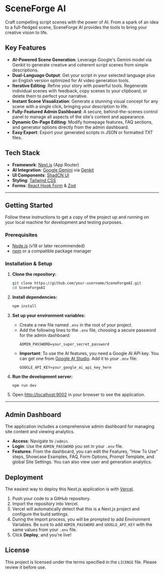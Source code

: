 # SceneForge AI

Craft compelling script scenes with the power of AI. From a spark of an idea to a full-fledged scene, SceneForge AI provides the tools to bring your creative vision to life.

## Key Features

- **AI-Powered Scene Generation**: Leverage Google's Gemini model via Genkit to generate creative and coherent script scenes from simple descriptions.
- **Dual-Language Output**: Get your script in your selected language plus an English version optimized for AI video generation tools.
- **Iterative Editing**: Refine your story with powerful tools. Regenerate individual scenes with feedback, copy scenes to your clipboard, or delete them to perfect your narrative.
- **Instant Scene Visualization**: Generate a stunning visual concept for any scene with a single click, bringing your description to life.
- **Fully-Featured Admin Dashboard**: A secure, behind-the-scenes control panel to manage all aspects of the site's content and appearance.
- **Dynamic On-Page Editing**: Modify homepage features, FAQ sections, and generator options directly from the admin dashboard.
- **Easy Export**: Export your generated scripts in JSON or formatted TXT files.

## Tech Stack

- **Framework**: [Next.js](https://nextjs.org/) (App Router)
- **AI Integration**: [Google Gemini](https://ai.google.dev/) via [Genkit](https://firebase.google.com/docs/genkit)
- **UI Components**: [ShadCN UI](https://ui.shadcn.com/)
- **Styling**: [Tailwind CSS](https://tailwindcss.com/)
- **Forms**: [React Hook Form](https://react-hook-form.com/) & [Zod](https://zod.dev/)

---

## Getting Started

Follow these instructions to get a copy of the project up and running on your local machine for development and testing purposes.

### Prerequisites

- [Node.js](https://nodejs.org/en/) (v18 or later recommended)
- [npm](https://www.npmjs.com/) or a compatible package manager

### Installation & Setup

1.  **Clone the repository:**
    ```bash
    git clone https://github.com/your-username/SceneForgeAI.git
    cd SceneForgeAI
    ```

2.  **Install dependencies:**
    ```bash
    npm install
    ```

3.  **Set up your environment variables:**
    - Create a new file named `.env` in the root of your project.
    - Add the following lines to the `.env` file, choosing a secure password for the admin dashboard:
      ```env
      ADMIN_PASSWORD=your_super_secret_password
      ```
    - **Important**: To use the AI features, you need a Google AI API key. You can get one from [Google AI Studio](https://aistudio.google.com/app/apikey). Add it to your `.env` file:
      ```env
      GOOGLE_API_KEY=your_google_ai_api_key_here
      ```

4.  **Run the development server:**
    ```bash
    npm run dev
    ```

5.  Open [http://localhost:9002](http://localhost:9002) in your browser to see the application.

---

## Admin Dashboard

The application includes a comprehensive admin dashboard for managing site content and viewing analytics.

-   **Access**: Navigate to `/admin`.
-   **Login**: Use the `ADMIN_PASSWORD` you set in your `.env` file.
-   **Features**: From the dashboard, you can edit the Features, "How To Use" steps, Showcase Examples, FAQ, Form Options, Prompt Template, and global Site Settings. You can also view user and generation analytics.

## Deployment

The easiest way to deploy this Next.js application is with [Vercel](https://vercel.com/).

1.  Push your code to a GitHub repository.
2.  Import the repository into Vercel.
3.  Vercel will automatically detect that this is a Next.js project and configure the build settings.
4.  During the import process, you will be prompted to add Environment Variables. Be sure to add `ADMIN_PASSWORD` and `GOOGLE_API_KEY` with the same values from your `.env` file.
5.  Click **Deploy**, and you're live!

## License

This project is licensed under the terms specified in the `LICENSE` file. Please review it before use.
